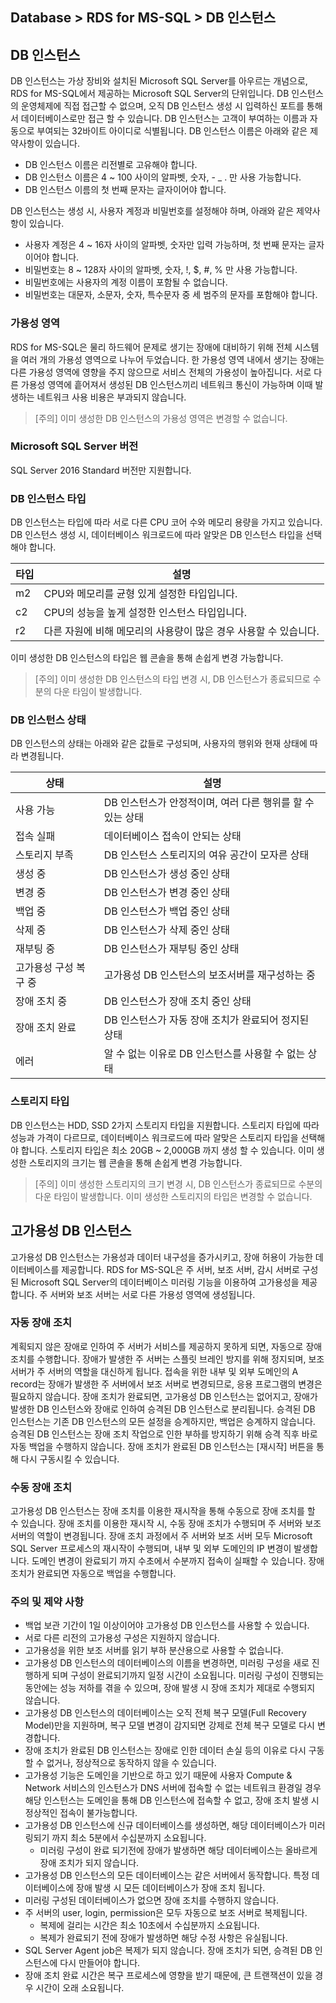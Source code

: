 ## Database > RDS for MS-SQL > DB 인스턴스

## DB 인스턴스

DB 인스턴스는 가상 장비와 설치된 Microsoft SQL Server를 아우르는 개념으로, RDS for MS-SQL에서 제공하는 Microsoft SQL Server의 단위입니다.
DB 인스턴스의 운영체제에 직접 접근할 수 없으며, 오직 DB 인스턴스 생성 시 입력하신 포트를 통해서 데이터베이스로만 접근 할 수 있습니다.
DB 인스턴스는 고객이 부여하는 이름과 자동으로 부여되는 32바이트 아이디로 식별됩니다. 
DB 인스턴스 이름은 아래와 같은 제약사항이 있습니다.

* DB 인스턴스 이름은 리전별로 고유해야 합니다.
* DB 인스턴스 이름은 4 ~ 100 사이의 알파벳, 숫자, - _ . 만 사용 가능합니다.
* DB 인스턴스 이름의 첫 번째 문자는 글자이어야 합니다.

DB 인스턴스는 생성 시, 사용자 계정과 비밀번호를 설정해야 하며, 아래와 같은 제약사항이 있습니다.

* 사용자 계정은 4 ~ 16자 사이의 알파벳, 숫자만 입력 가능하며, 첫 번째 문자는 글자이어야 합니다.
* 비밀번호는 8 ~ 128자 사이의 알파벳, 숫자, !, $, #, % 만 사용 가능합니다. 
* 비밀번호에는 사용자의 계정 이름이 포함될 수 없습니다.
* 비밀번호는 대문자, 소문자, 숫자, 특수문자 중 세 범주의 문자를 포함해야 합니다.

### 가용성 영역

RDS for MS-SQL은 물리 하드웨어 문제로 생기는 장애에 대비하기 위해 전체 시스템을 여러 개의 가용성 영역으로 나누어 두었습니다. 한 가용성 영역 내에서 생기는 장애는 다른 가용성 영역에 영향을 주지 않으므로 서비스 전체의 가용성이 높아집니다. 서로 다른 가용성 영역에 흩어져서 생성된 DB 인스턴스끼리 네트워크 통신이 가능하며 이때 발생하는 네트워크 사용 비용은 부과되지 않습니다.

> [주의]
> 이미 생성한 DB 인스턴스의 가용성 영역은 변경할 수 없습니다.

### Microsoft SQL Server 버전

SQL Server 2016 Standard 버전만 지원합니다.

### DB 인스턴스 타입

DB 인스턴스는 타입에 따라 서로 다른 CPU 코어 수와 메모리 용량을 가지고 있습니다.
DB 인스턴스 생성 시, 데이터베이스 워크로드에 따라 알맞은 DB 인스턴스 타입을 선택해야 합니다.

| 타입    | 설명 |
| ------- | -------------------------------------------------|
| m2 | CPU와 메모리를 균형 있게 설정한 타입입니다. |
| c2 | CPU의 성능을 높게 설정한 인스턴스 타입입니다. |
| r2 | 다른 자원에 비해 메모리의 사용량이 많은 경우 사용할 수 있습니다. |

이미 생성한 DB 인스턴스의 타입은 웹 콘솔을 통해 손쉽게 변경 가능합니다.

> [주의]
> 이미 생성한 DB 인스턴스의 타입 변경 시, DB 인스턴스가 종료되므로 수분의 다운 타임이 발생합니다.

### DB 인스턴스 상태

DB 인스턴스의 상태는 아래와 같은 값들로 구성되며, 사용자의 행위와 현재 상태에 따라 변경됩니다.

| 상태    | 설명 |
| ------- | -------------------------------------------------|
| 사용 가능 | DB 인스턴스가 안정적이며, 여러 다른 행위를 할 수 있는 상태 |
| 접속 실패 | 데이터베이스 접속이 안되는 상태 |
| 스토리지 부족 | DB 인스턴스 스토리지의 여유 공간이 모자른 상태 |
| 생성 중 | DB 인스턴스가 생성 중인 상태 |
| 변경 중 | DB 인스턴스가 변경 중인 상태 |
| 백업 중 | DB 인스턴스가 백업 중인 상태 |
| 삭제 중 | DB 인스턴스가 삭제 중인 상태 |
| 재부팅 중 | DB 인스턴스가 재부팅 중인 상태 |
| 고가용성 구성 복구 중 | 고가용성 DB 인스턴스의 보조서버를 재구성하는 중 |
| 장애 조치 중 | DB 인스턴스가 장애 조치 중인 상태 |
| 장애 조치 완료 | DB 인스턴스가 자동 장애 조치가 완료되어 정지된 상태 |
| 에러 | 알 수 없는 이유로 DB 인스턴스를 사용할 수 없는 상태 |

### 스토리지 타입

DB 인스턴스는 HDD, SSD 2가지 스토리지 타입을 지원합니다.
스토리지 타입에 따라 성능과 가격이 다르므로, 데이터베이스 워크로드에 따라 알맞은 스토리지 타입을 선택해야 합니다.
스토리지 타입은 최소 20GB ~ 2,000GB 까지 생성 할 수 있습니다.
이미 생성한 스토리지의 크기는 웹 콘솔을 통해 손쉽게 변경 가능합니다.

> [주의]
> 이미 생성한 스토리지의 크기 변경 시, DB 인스턴스가 종료되므로 수분의 다운 타임이 발생합니다.
> 이미 생성한 스토리지의 타입은 변경할 수 없습니다.

## 고가용성 DB 인스턴스
 
고가용성 DB 인스턴스는 가용성과 데이터 내구성을 증가시키고, 장애 허용이 가능한 데이터베이스를 제공합니다.
RDS for MS-SQL은 주 서버, 보조 서버, 감시 서버로 구성된 Microsoft SQL Server의 데이터베이스 미러링 기능을 이용하여 고가용성을 제공합니다. 주 서버와 보조 서버는 서로 다른 가용성 영역에 생성됩니다.

### 자동 장애 조치 

계획되지 않은 장애로 인하여 주 서버가 서비스를 제공하지 못하게 되면, 자동으로 장애 조치를 수행합니다. 장애가 발생한 주 서버는 스플릿 브레인 방지를 위해 정지되며, 보조 서버가 주 서버의 역할을 대신하게 됩니다. 접속을 위한 내부 및 외부 도메인의 A record는 장애가 발생한 주 서버에서 보조 서버로 변경되므로, 응용 프로그램의 변경은 필요하지 않습니다.
장애 조치가 완료되면, 고가용성 DB 인스턴스는 없어지고, 장애가 발생한 DB 인스턴스와 장애로 인하여 승격된 DB 인스턴스로 분리됩니다. 승격된 DB 인스턴스는 기존 DB 인스턴스의 모든 설정을 승계하지만, 백업은 승계하지 않습니다. 승격된 DB 인스턴스는 장애 조치 작업으로 인한 부하를 방지하기 위해 승격 직후 바로 자동 백업을 수행하지 않습니다.
장애 조치가 완료된 DB 인스턴스는 [재시작] 버튼을 통해 다시 구동시킬 수 있습니다.

### 수동 장애 조치

고가용성 DB 인스턴스는 장애 조치를 이용한 재시작을 통해 수동으로 장애 조치를 할 수 있습니다. 장애 조치를 이용한 재시작 시, 수동 장애 조치가 수행되며 주 서버와 보조 서버의 역할이 변경됩니다. 장애 조치 과정에서 주 서버와 보조 서버 모두 Microsoft SQL Server 프로세스의 재시작이 수행되며, 내부 및 외부 도메인의 IP 변경이 발생합니다. 도메인 변경이 완료되기 까지 수초에서 수분까지 접속이 실패할 수 있습니다. 장애 조치가 완료되면 자동으로 백업을 수행합니다.

### 주의 및 제약 사항

* 백업 보관 기간이 1일 이상이어야 고가용성 DB 인스턴스를 사용할 수 있습니다.
* 서로 다른 리전의 고가용성 구성은 지원하지 않습니다.
* 고가용성을 위한 보조 서버를 읽기 부하 분산용으로 사용할 수 없습니다.
* 고가용성 DB 인스턴스의 데이터베이스의 이름을 변경하면, 미러링 구성을 새로 진행하게 되며 구성이 완료되기까지 일정 시간이 소요됩니다. 미러링 구성이 진행되는 동안에는 성능 저하를 겪을 수 있으며, 장애 발생 시 장애 조치가 제대로 수행되지 않습니다.
* 고가용성 DB 인스턴스의 데이터베이스는 오직 전체 복구 모델(Full Recovery Model)만을 지원하며, 복구 모델 변경이 감지되면 강제로 전체 복구 모델로 다시 변경합니다.
* 장애 조치가 완료된 DB 인스턴스는 장애로 인한 데이터 손실 등의 이유로 다시 구동할 수 없거나, 정상적으로 동작하지 않을 수 있습니다.
* 고가용성 기능은 도메인을 기반으로 하고 있기 때문에 사용자 Compute & Network 서비스의 인스턴스가 DNS 서버에 접속할 수 없는 네트워크 환경일 경우 해당 인스턴스는 도메인을 통해 DB 인스턴스에 접속할 수 없고, 장애 조치 발생 시 정상적인 접속이 불가능합니다.
* 고가용성 DB 인스턴스에 신규 데이터베이스를 생성하면, 해당 데이터베이스가 미러링되기 까지 최소 5분에서 수십분까지 소요됩니다.
    * 미러링 구성이 완료 되기전에 장애가 발생하면 해당 데이터베이스는 올바르게 장애 조치가 되지 않습니다.
* 고가용성 DB 인스턴스의 모든 데이터베이스는 같은 서버에서 동작합니다. 특정 데이터베이스에 장애 발생 시 모든 데이터베이스가 장애 조치 됩니다.
* 미러링 구성된 데이터베이스가 없으면 장애 조치를 수행하지 않습니다.
* 주 서버의 user, login, permission은 모두 자동으로 보조 서버로 복제됩니다.
    * 복제에 걸리는 시간은 최소 10초에서 수십분까지 소요됩니다.
    * 복제가 완료되기 전에 장애가 발생하면 해당 수정 사항은 유실됩니다.
* SQL Server Agent job은 복제가 되지 않습니다. 장애 조치가 되면, 승격된 DB 인스턴스에 다시 만들어야 합니다.
* 장애 조치 완료 시간은 복구 프로세스에 영향을 받기 때문에, 큰 트랜잭션이 있을 경우 시간이 오래 소요됩니다.